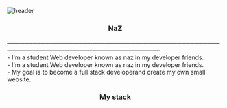 ![header](https://capsule-render.vercel.app/api?type=waving&color=auto&height=200&section=header&text=Hi%20There👋&fontSize=70)
<h3 align="center">NaZ</h3>
──────────────────────────────────────────────────────────────────────────────────────</br>
- I'm a student Web developer known as <hil>naz</hil> in my developer friends.</br>
- I'm a student Web developer known as <hil>naz</hil> in my developer friends.</br>
- My goal is to become a <hil>full stack developer</hil>and create my own small website.</br>
<h3 align="center">My stack</h3>

<p align="center">
